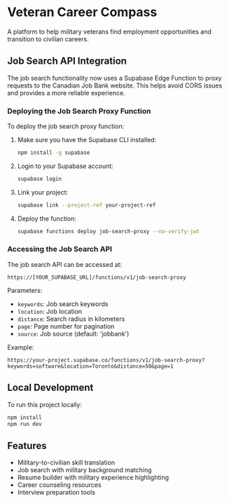 
# Veteran Career Compass

A platform to help military veterans find employment opportunities and transition to civilian careers.

## Job Search API Integration

The job search functionality now uses a Supabase Edge Function to proxy requests to the Canadian Job Bank website. This helps avoid CORS issues and provides a more reliable experience.

### Deploying the Job Search Proxy Function

To deploy the job search proxy function:

1. Make sure you have the Supabase CLI installed:
   ```bash
   npm install -g supabase
   ```

2. Login to your Supabase account:
   ```bash
   supabase login
   ```

3. Link your project:
   ```bash
   supabase link --project-ref your-project-ref
   ```

4. Deploy the function:
   ```bash
   supabase functions deploy job-search-proxy --no-verify-jwt
   ```

### Accessing the Job Search API

The job search API can be accessed at:
```
https://[YOUR_SUPABASE_URL]/functions/v1/job-search-proxy
```

Parameters:
- `keywords`: Job search keywords
- `location`: Job location
- `distance`: Search radius in kilometers
- `page`: Page number for pagination
- `source`: Job source (default: 'jobbank')

Example:
```
https://your-project.supabase.co/functions/v1/job-search-proxy?keywords=software&location=Toronto&distance=50&page=1
```

## Local Development

To run this project locally:

```bash
npm install
npm run dev
```

## Features

- Military-to-civilian skill translation
- Job search with military background matching
- Resume builder with military experience highlighting
- Career counseling resources
- Interview preparation tools

